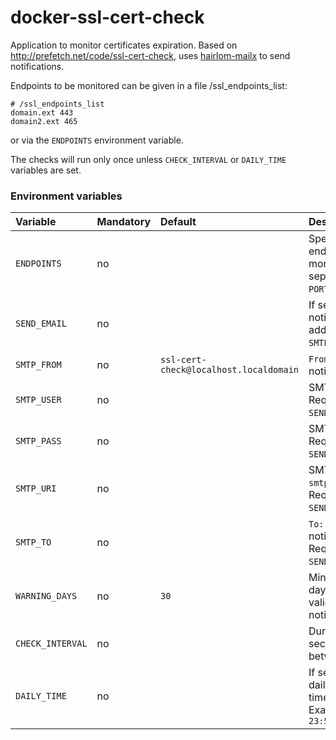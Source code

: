 # docker-ssl-cert-check

Application to monitor certificates expiration.
Based on http://prefetch.net/code/ssl-cert-check, uses [hairlom-mailx](http://heirloom.sourceforge.net/mailx.html)
to send notifications.

Endpoints to be monitored can be given in a file /ssl_endpoints_list:

```
# /ssl_endpoints_list
domain.ext 443
domain2.ext 465
```

or via the `ENDPOINTS` environment variable.

The checks will run only once unless `CHECK_INTERVAL` or `DAILY_TIME` variables are set.


### Environment variables
| Variable | Mandatory | Default | Description |
|:--|:--|:-----------|:------------|
|`ENDPOINTS`|no|| Specifies the endpoints to monitor. A newline-separated list of `FQDN PORT`.| 
|`SEND_EMAIL`|no|| If set sends email notifications to the address specified in `SMTP_TO`.| 
|`SMTP_FROM`|no|`ssl-cert-check@localhost.localdomain`| `From:` address for notifications emails.| 
|`SMTP_USER`|no|| SMTP Username. <br>Required if `SEND_EMAIL` is set.| 
|`SMTP_PASS`|no|| SMTP Password. <br>Required if `SEND_EMAIL` is set.|
|`SMTP_URI`|no|| SMTP URI. E.g.: `smtp.office365.com"`. <br>Required if `SEND_EMAIL` is set.|
|`SMTP_TO`|no|| `To:` address for notifications emails. <br>Required if `SEND_EMAIL` is set.|
|`WARNING_DAYS`|no|`30`|Minimum remaining days of certificate validity before notification.|
|`CHECK_INTERVAL`|no||Duration (in seconds) of sleep between checks.|
|`DAILY_TIME`|no||If set run the script daily at the specified time (UTC). Examples: `14:00`, `23:59:59`|
